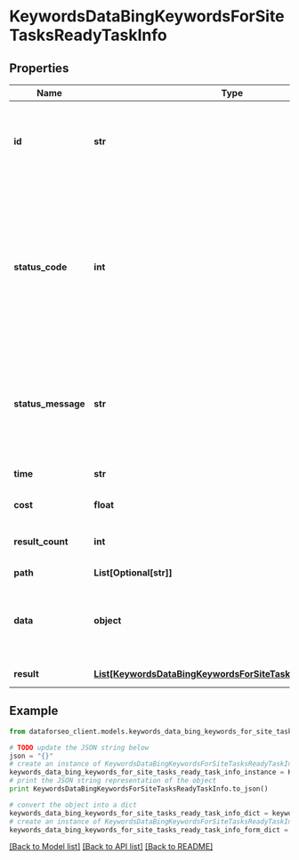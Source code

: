 # KeywordsDataBingKeywordsForSiteTasksReadyTaskInfo


## Properties

Name | Type | Description | Notes
------------ | ------------- | ------------- | -------------
**id** | **str** | task identifier unique task identifier in our system in the UUID format | [optional] 
**status_code** | **int** | status code of the task generated by DataForSEO, can be within the following range: 10000-60000 you can find the full list of the response codes here | [optional] 
**status_message** | **str** | informational message of the task you can find the full list of general informational messages here | [optional] 
**time** | **str** | execution time, seconds | [optional] 
**cost** | **float** | total tasks cost, USD | [optional] 
**result_count** | **int** | number of elements in the result array | [optional] 
**path** | **List[Optional[str]]** | URL path | [optional] 
**data** | **object** | contains the same parameters that you specified in the POST request | [optional] 
**result** | [**List[KeywordsDataBingKeywordsForSiteTasksReadyResultInfo]**](KeywordsDataBingKeywordsForSiteTasksReadyResultInfo.md) | array of results | [optional] 

## Example

```python
from dataforseo_client.models.keywords_data_bing_keywords_for_site_tasks_ready_task_info import KeywordsDataBingKeywordsForSiteTasksReadyTaskInfo

# TODO update the JSON string below
json = "{}"
# create an instance of KeywordsDataBingKeywordsForSiteTasksReadyTaskInfo from a JSON string
keywords_data_bing_keywords_for_site_tasks_ready_task_info_instance = KeywordsDataBingKeywordsForSiteTasksReadyTaskInfo.from_json(json)
# print the JSON string representation of the object
print KeywordsDataBingKeywordsForSiteTasksReadyTaskInfo.to_json()

# convert the object into a dict
keywords_data_bing_keywords_for_site_tasks_ready_task_info_dict = keywords_data_bing_keywords_for_site_tasks_ready_task_info_instance.to_dict()
# create an instance of KeywordsDataBingKeywordsForSiteTasksReadyTaskInfo from a dict
keywords_data_bing_keywords_for_site_tasks_ready_task_info_form_dict = keywords_data_bing_keywords_for_site_tasks_ready_task_info.from_dict(keywords_data_bing_keywords_for_site_tasks_ready_task_info_dict)
```
[[Back to Model list]](../README.md#documentation-for-models) [[Back to API list]](../README.md#documentation-for-api-endpoints) [[Back to README]](../README.md)


